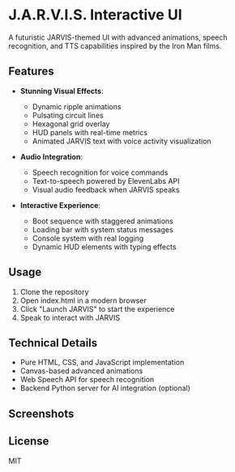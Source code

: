 # J.A.R.V.I.S. Interactive UI

A futuristic JARVIS-themed UI with advanced animations, speech recognition, and TTS capabilities inspired by the Iron Man films.

## Features

- **Stunning Visual Effects**:
  - Dynamic ripple animations
  - Pulsating circuit lines
  - Hexagonal grid overlay
  - HUD panels with real-time metrics
  - Animated JARVIS text with voice activity visualization

- **Audio Integration**:
  - Speech recognition for voice commands
  - Text-to-speech powered by ElevenLabs API
  - Visual audio feedback when JARVIS speaks

- **Interactive Experience**:
  - Boot sequence with staggered animations
  - Loading bar with system status messages
  - Console system with real logging
  - Dynamic HUD elements with typing effects

## Usage

1. Clone the repository
2. Open index.html in a modern browser
3. Click "Launch JARVIS" to start the experience
4. Speak to interact with JARVIS

## Technical Details

- Pure HTML, CSS, and JavaScript implementation
- Canvas-based advanced animations
- Web Speech API for speech recognition
- Backend Python server for AI integration (optional)

## Screenshots



## License

MIT 